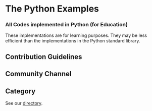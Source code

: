 # The Python Examples

### All Codes implemented in Python (for Education)

These implementations are for learning purposes. They may be less efficient than the implementations in the Python standard library.

## Contribution Guidelines

## Community Channel

## Category

See our [directory](DIRECTORY.md).
